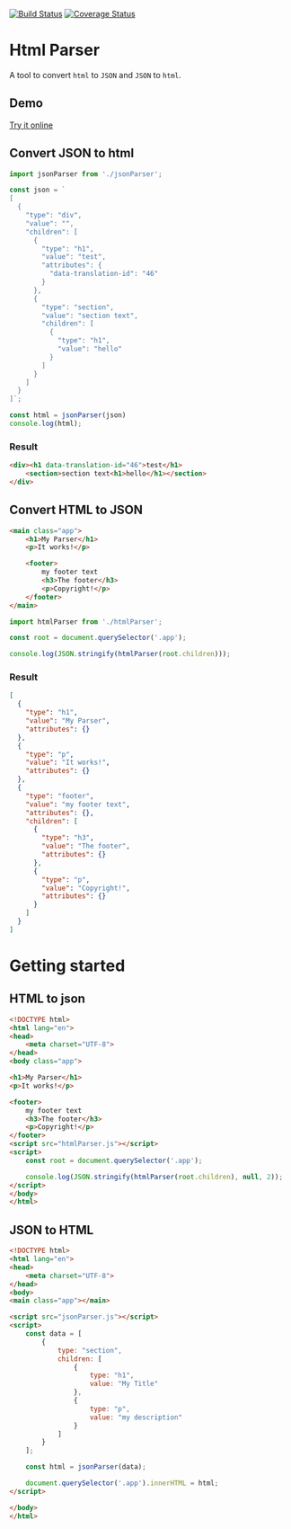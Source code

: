 [![Build Status](https://travis-ci.org/MaartenGDev/html-parser.svg?branch=master)](https://travis-ci.org/MaartenGDev/html-parser)
[![Coverage Status](https://coveralls.io/repos/github/MaartenGDev/html-parser/badge.svg?branch=master)](https://coveralls.io/github/MaartenGDev/html-parser?branch=master)

# Html Parser
A tool to convert `html` to `JSON` and `JSON` to `html`.

## Demo
[Try it online](https://parser.maartendev.me/)

## Convert JSON to html

```js
import jsonParser from './jsonParser';

const json = `
[
  {
    "type": "div",
    "value": "",
    "children": [
      {
        "type": "h1",
        "value": "test",
        "attributes": {
          "data-translation-id": "46"
        }
      },
      {
        "type": "section",
        "value": "section text",
        "children": [
          {
            "type": "h1",
            "value": "hello"
          }
        ]
      }
    ]
  }
]`;

const html = jsonParser(json)
console.log(html);
```
### Result
```html
<div><h1 data-translation-id="46">test</h1>
    <section>section text<h1>hello</h1></section>
</div>
```

## Convert HTML to JSON
```html
<main class="app">
    <h1>My Parser</h1>
    <p>It works!</p>

    <footer>
        my footer text
        <h3>The footer</h3>
        <p>Copyright!</p>
    </footer>
</main>
```
```js
import htmlParser from './htmlParser';

const root = document.querySelector('.app');

console.log(JSON.stringify(htmlParser(root.children)));
```

### Result
```json
[
  {
    "type": "h1",
    "value": "My Parser",
    "attributes": {}
  },
  {
    "type": "p",
    "value": "It works!",
    "attributes": {}
  },
  {
    "type": "footer",
    "value": "my footer text",
    "attributes": {},
    "children": [
      {
        "type": "h3",
        "value": "The footer",
        "attributes": {}
      },
      {
        "type": "p",
        "value": "Copyright!",
        "attributes": {}
      }
    ]
  }
]
```

# Getting started

## HTML to json 
```html
<!DOCTYPE html>
<html lang="en">
<head>
    <meta charset="UTF-8">
</head>
<body class="app">

<h1>My Parser</h1>
<p>It works!</p>

<footer>
    my footer text
    <h3>The footer</h3>
    <p>Copyright!</p>
</footer>
<script src="htmlParser.js"></script>
<script>
    const root = document.querySelector('.app');

    console.log(JSON.stringify(htmlParser(root.children), null, 2));
</script>
</body>
</html>
```

## JSON to HTML
```html
<!DOCTYPE html>
<html lang="en">
<head>
    <meta charset="UTF-8">
</head>
<body>
<main class="app"></main>

<script src="jsonParser.js"></script>
<script>
    const data = [
        {
            type: "section",
            children: [
                {
                    type: "h1",
                    value: "My Title"
                },
                {
                    type: "p",
                    value: "my description"
                }
            ]
        }
    ];

    const html = jsonParser(data);

    document.querySelector('.app').innerHTML = html;
</script>

</body>
</html>
```
